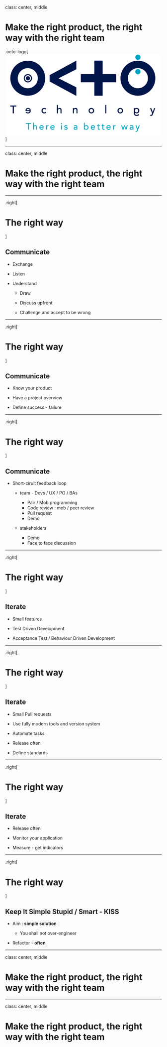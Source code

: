 
class: center, middle

# Make the right product, the right way with the right team
.octo-logo[![octo logo](./img/octo-logo.png)]

---
class: center, middle


# Make the right product, **the right way** with the right team

---

.right[
# The right way
]

## Communicate

* Exchange

* Listen

* Understand
    
    * Draw

    * Discuss upfront

    * Challenge and accept to be wrong

---

.right[
# The right way
]

## Communicate

* Know your product

* Have a project overview

* Define success - failure

---

.right[
# The right way
]

## Communicate

* Short-ciruit feedback loop

    * team - Devs / UX / PO / BAs
        * Pair / Mob programming
        * Code review : mob / peer review
        * Pull request
        * Demo

    * stakeholders
        * Demo
        * Face to face discussion

---

.right[
# The right way
]

## Iterate

* Small features

* Test Driven Development

* Acceptance Test / Behaviour Driven Development

---

.right[
# The right way
]

## Iterate

* Small Pull requests

* Use fully modern tools and version system

* Automate tasks

* Release often

* Define standards

---

.right[
# The right way
]

## Iterate

* Release often

* Monitor your application

* Measure - get indicators

---

.right[
# The right way
]

## Keep It Simple Stupid / Smart - KISS

* Aim : **simple solution**
    * You shall not over-engineer

* Refactor - **often**

---

class: center, middle

# **Make the right product**, the right way with the right team

---
class: center, middle

# Make the right product, the right way **with the right team**
